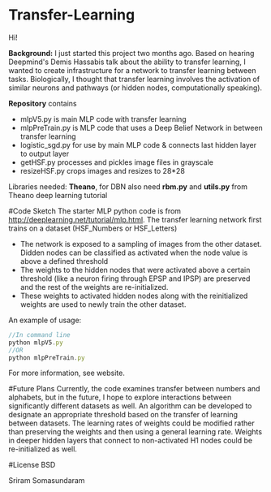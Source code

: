 # Transfer-Learning

Hi!

**Background:** I just started this project two months ago. Based on hearing Deepmind's Demis Hassabis talk about the ability to transfer learning, I wanted to create infrastructure for a network to transfer learning between tasks. Biologically, I thought that transfer learning involves the activation of similar neurons and pathways (or hidden nodes, computationally speaking).

**Repository** contains
- mlpV5.py is main MLP code with transfer learning
- mlpPreTrain.py is MLP code that uses a Deep Belief Network in between transfer learning
- logistic_sgd.py for use by main MLP code & connects last hidden layer to output layer
- getHSF.py processes and pickles image files in grayscale
- resizeHSF.py crops images and resizes to 28*28

Libraries needed: **Theano**, for DBN also need **rbm.py** and **utils.py** from Theano deep learning tutorial

#Code Sketch
The starter MLP python code is from http://deeplearning.net/tutorial/mlp.html.
The transfer learning network first trains on a dataset (HSF_Numbers or HSF_Letters)
- The network is exposed to a sampling of images from the other dataset. Didden nodes can be classified as activated when the node value is above a defined threshold
- The weights to the hidden nodes that were activated above a certain threshold (like a neuron firing through EPSP and IPSP) are preserved and the rest of the weights are re-initialized.
- These weights to activated hidden nodes along with the reinitialized weights are used to newly train the other dataset.

An example of usage:

```javascript
//In command line
python mlpV5.py
//OR
python mlpPreTrain.py
```
For more information, see website.

#Future Plans
Currently, the code examines transfer between numbers and alphabets, but in the future, I hope to explore interactions between significantly different datasets as well.
An algorithm can be developed to designate an appropriate threshold based on the transfer of learning between datasets. The learning rates of weights could be modified rather than preserving the weights and then using a general learning rate. Weights in deeper hidden layers that connect to non-activated H1 nodes could be re-initialized as well.

#License
BSD

Sriram Somasundaram

